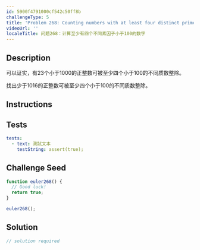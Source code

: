 ```yaml
---
id: 5900f4791000cf542c50ff8b
challengeType: 5
title: 'Problem 268: Counting numbers with at least four distinct prime factors less than 100'
videoUrl: ''
localeTitle: 问题268：计算至少有四个不同素因子小于100的数字
---
```


## Description
<section id="description">可以证实，有23个小于1000的正整数可被至少四个小于100的不同质数整除。 <p>找出少于1016的正整数可被至少四个小于100的不同质数整除。 </p></section>

## Instructions
<section id="instructions">
</section>

## Tests
<section id='tests'>

```yml
tests:
  - text: 測試文本
    testString: assert(true);

```

</section>

## Challenge Seed
<section id='challengeSeed'>

<div id='js-seed'>

```js
function euler268() {
  // Good luck!
  return true;
}

euler268();

```

</div>



</section>

## Solution
<section id='solution'>

```js
// solution required
```
</section>
